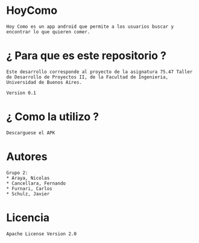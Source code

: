 # HoyComo

    Hoy Como es un app android que permite a los usuarios buscar y encontrar lo que quieren comer.

# ¿ Para que es este repositorio ?

    Este desarrollo corresponde al proyecto de la asignatura 75.47 Taller de Desarrollo de Proyectos II, de la Facultad de Ingenieria, Universidad de Buenos Aires.

    Version 0.1

# ¿ Como la utilizo ?

    Descarguese el APK

# Autores

    Grupo 2:
    * Araya, Nicolas
    * Cancellara, Fernando
    * Furnari, Carlos
    * Schulz, Javier

# Licencia

    Apache License Version 2.0
